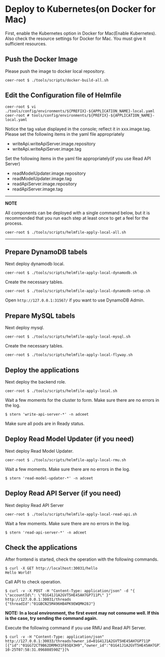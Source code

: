 # Deploy to Kubernetes(on Docker for Mac)

First, enable the Kubernetes option in Docker for Mac(Enable Kubernetes).
Also check the resource settings for Docker for Mac. You must give it sufficient resources.

## Push the Docker Image

Please push the image to docker local repository.

```shell
ceer-root $ ./tools/scripts/docker-build-all.sh
```

## Edit the Configuration file of Helmfile

```shell
ceer-root $ vi ./tools/config/environments/${PREFIX}-${APPLICATION_NAME}-local.yaml
ceer-root # tools/config/environments/${PREFIX}-${APPLICATION_NAME}-local.yaml
```

Notice the tag value displayed in the console; reflect it in xxx.image.tag.
Please set the following items in the yaml file appropriately

- writeApi.writeApiServer.image.repository
- writeApi.writeApiServer.image.tag

Set the following items in the yaml file appropriately(if you use Read API Server)

- readModelUpdater.image.repository
- readModelUpdater.image.tag
- readApiServer.image.repository
- readApiServer.image.tag

---

**NOTE**

All components can be deployed with a single command below, but it is recommended that you run each step at least once
to get a feel for the process.

```shell
ceer-root $ ./tools/scripts/helmfile-apply-local-all.sh
```

---

## Prepare DynamoDB tabels

Next deploy dynamodb local.

```shell
ceer-root $ ./tools/scripts/helmfile-apply-local-dynamodb.sh
```

Create the necessary tables.

```shell
ceer-root $ ./tools/scripts/helmfile-apply-local-dynamodb-setup.sh
```

Open `http://127.0.0.1:31567/` if you want to use DynamoDB Admin.

## Prepare MySQL tabels

Next deploy mysql.

```shell
ceer-root $ ./tools/scripts/helmfile-apply-local-mysql.sh
```

Create the necessary tables.

```shell
ceer-root $ ./tools/scripts/helmfile-apply-local-flyway.sh
```

## Deploy the applications

Next deploy the backend role.

```shell
ceer-root $ ./tools/scripts/helmfile-apply-local.sh
```

Wait a few moments for the cluster to form. Make sure there are no errors in the log.

```shell
$ stern 'write-api-server-*' -n adceet
```

Make sure all pods are in Ready status.

## Deploy Read Model Updater (if you need)

Next deploy Read Model Updater.

```shell
ceer-root $ ./tools/scripts/helmfile-apply-local-rmu.sh
```

Wait a few moments. Make sure there are no errors in the log.

```shell
$ stern 'read-model-updater-*' -n adceet
```

## Deploy Read API Server (if you need)

Next deploy Read API Server

```shell
ceer-root $ ./tools/scripts/helmfile-apply-local-read-api.sh
```

Wait a few moments. Make sure there are no errors in the log.

```shell
$ stern 'read-api-server-*' -n adceet
```

## Check the applications

After frontend is started, check the operation with the following commands.

```shell
$ curl -X GET http://localhost:30031/hello
Hello World!
```

Call API to check operation.

```shell
$ curl -v -X POST -H "Content-Type: application/json" -d "{ \"accountId\": \"01G41J1A2GVT5HE45AH7GP711P\" }" http://127.0.0.1:30031/threads
{"threadId":"01GBCN25M496HB4PK9EWQMH28J"}
```

**NOTE: In a local environment, the first event may not consume well. If this is the case, try sending the command
again.**

Execute the following command if you use RMU and Read API Server.

```shell
$ curl -v -H "Content-Type: application/json" http://127.0.0.1:30033/threads?owner_id=01G41J1A2GVT5HE45AH7GP711P
[{"id":"01GG72CT9B62DRMH31F8SQX3H9","owner_id":"01G41J1A2GVT5HE45AH7GP711P","created_at":"2022-10-25T07:58:31.096808590Z"}]%
```
